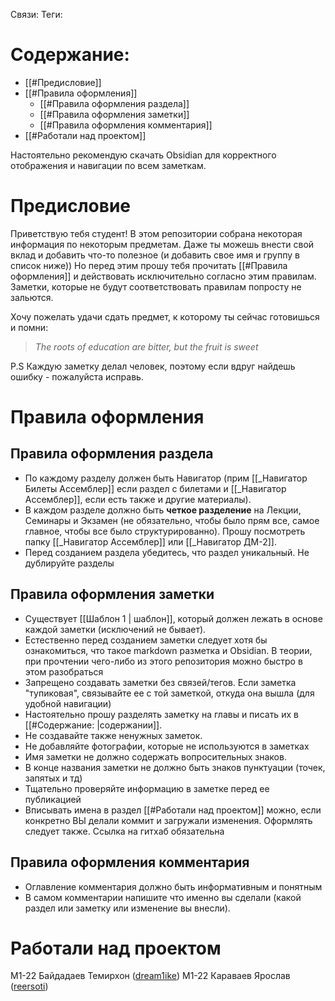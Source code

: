 Связи: 
Теги: 
# Содержание:
- [[#Предисловие]]
- [[#Правила оформления]]
	- [[#Правила оформления раздела]]
	- [[#Правила оформления заметки]]
	- [[#Правила оформления комментария]]
- [[#Работали над проектом]]

Настоятельно рекомендую скачать Obsidian для корректного отображения и навигации по всем заметкам.
# Предисловие
Приветствую тебя студент! В этом репозитории собрана некоторая информация по некоторым предметам. Даже ты можешь внести свой вклад и добавить что-то полезное (и добавить свое имя и группу в список ниже)) Но перед этим прошу тебя прочитать [[#Правила оформления]] и действовать исключительно согласно этим правилам. Заметки, которые не будут соответствовать правилам попросту не зальются.

Хочу пожелать удачи сдать предмет, к которому ты сейчас готовишься и помни: 

> *The roots of education are bitter, but the fruit is sweet*

P.S Каждую заметку делал человек, поэтому если вдруг найдешь ошибку - пожалуйста исправь. 

# Правила оформления 

## Правила оформления раздела
- По каждому разделу должен быть Навигатор (прим [[_Навигатор Билеты Ассемблер]] если раздел с билетами и [[_Навигатор Ассемблер]], если есть также и другие материалы). 
- В каждом разделе должно быть **четкое разделение** на Лекции, Семинары и Экзамен (не обязательно, чтобы было прям все, самое главное, чтобы все было структурированно). Прошу посмотреть папку [[_Навигатор Ассемблер]] или [[_Навигатор ДМ-2]]. 
- Перед созданием раздела убедитесь, что раздел уникальный. Не дублируйте разделы
## Правила оформления заметки
- Существует [[Шаблон 1 | шаблон]], который должен лежать в основе каждой заметки (исключений не бывает).
- Естественно перед созданием заметки следует хотя бы ознакомиться, что такое markdown разметка и Obsidian. В теории, при прочтении чего-либо из этого репозитория можно быстро в этом разобраться
- Запрещено создавать заметки без связей/тегов. Если заметка "тупиковая", связывайте ее с той заметкой, откуда она вышла (для удобной навигации)
- Настоятельно прошу разделять заметку на главы и писать их в [[#Содержание: |содержании]]. 
- Не создавайте также ненужных заметок.
- Не добавляйте фотографии, которые не используются в заметках
- Имя заметки не должно содержать вопросительных знаков.
- В конце названия заметки не должно быть знаков пунктуации (точек, запятых и тд)
- Тщательно проверяйте информацию в заметке перед ее публикацией
- Вписывать имена в раздел [[#Работали над проектом]] можно, если конкретно ВЫ делали коммит и загружали изменения. Оформлять следует также. Ссылка на гитхаб обязательна
## Правила оформления комментария 
- Оглавление комментария должно быть информативным и понятным
- В самом комментарии напишите что именно вы сделали (какой раздел или заметку или изменение вы внесли). 


# Работали над проектом
М1-22 Байдадаев Темирхон ([dream1ike](https://github.com/dream1ike))
М1-22 Караваев Ярослав ([reersoti](https://github.com/reersoti))


